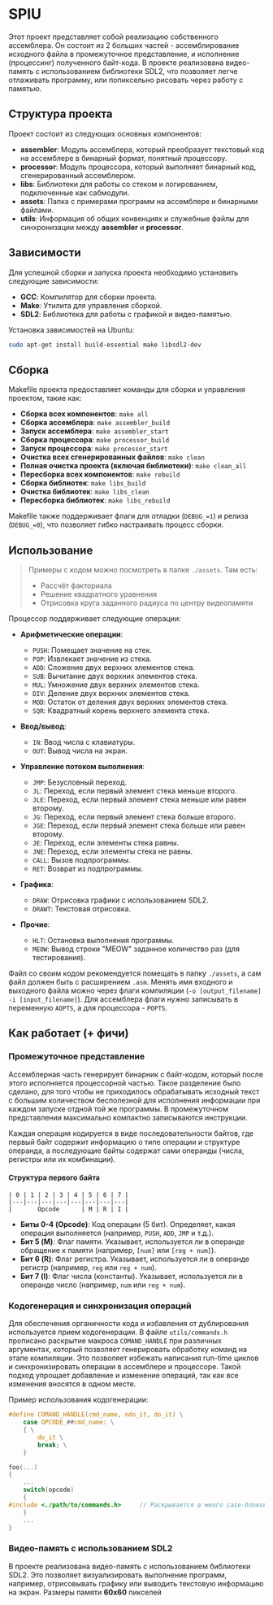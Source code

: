 # SPlU

Этот проект представляет собой реализацию собственного ассемблера. Он состоит из 2 больших частей - ассемблирование исходного файла в промежуточное представление, и исполнение (процессинг) полученного байт-кода. В проекте реализована видео-память с использованием библиотеки SDL2, что позволяет легче отлаживать программу, или попиксельно рисовать через работу с памятью.

## Структура проекта

Проект состоит из следующих основных компонентов:

- **assembler**: Модуль ассемблера, который преобразует текстовый код на ассемблере в бинарный формат, понятный процессору.
- **processor**: Модуль процессора, который выполняет бинарный код, сгенерированный ассемблером.
- **libs**: Библиотеки для работы со стеком и логированием, подключенные как сабмодули.
- **assets**: Папка с примерами программ на ассемблере и бинарными файлами.
- **utils**: Информация об общих конвенциях и служебные файлы для синхронизации между **assembler** и **processor**.

## Зависимости

Для успешной сборки и запуска проекта необходимо установить следующие зависимости:

- **GCC**: Компилятор для сборки проекта.
- **Make**: Утилита для управления сборкой.
- **SDL2**: Библиотека для работы с графикой и видео-памятью.

Установка зависимостей на Ubuntu:

```bash
sudo apt-get install build-essential make libsdl2-dev
```

## Сборка

Makefile проекта предоставляет команды для сборки и управления проектом, такие как:

- **Сборка всех компонентов**: `make all`
- **Сборка ассемблера**: `make assembler_build`
- **Запуск ассемблера**: `make assembler_start`
- **Сборка процессора**: `make processor_build`
- **Запуск процессора**: `make processor_start`
- **Очистка всех сгенерированных файлов**: `make clean`
- **Полная очистка проекта (включая библиотеки)**: `make clean_all`
- **Пересборка всех компонентов**: `make rebuild`
- **Сборка библиотек**: `make libs_build`
- **Очистка библиотек**: `make libs_clean`
- **Пересборка библиотек**: `make libs_rebuild`

Makefile также поддерживает флаги для отладки (`DEBUG_=1`) и релиза (`DEBUG_=0`), что позволяет гибко настраивать процесс сборки.

## Использование

> Примеры с кодом можно посмотреть в папке `./assets`. Там есть:
> - Рассчёт факториала
> - Решение квадратного уравнения
> - Отрисовка круга заданного радиуса по центру видеопамяти

Процессор поддерживает следующие операции:

- **Арифметические операции**:
  - `PUSH`: Помещает значение на стек.
  - `POP`: Извлекает значение из стека.
  - `ADD`: Сложение двух верхних элементов стека.
  - `SUB`: Вычитание двух верхних элементов стека.
  - `MUL`: Умножение двух верхних элементов стека.
  - `DIV`: Деление двух верхних элементов стека.
  - `MOD`: Остаток от деления двух верхних элементов стека.
  - `SQR`: Квадратный корень верхнего элемента стека.

- **Ввод/вывод**:
  - `IN`: Ввод числа с клавиатуры.
  - `OUT`: Вывод числа на экран.

- **Управление потоком выполнения**:
  - `JMP`: Безусловный переход.
  - `JL`: Переход, если первый элемент стека меньше второго.
  - `JLE`: Переход, если первый элемент стека меньше или равен второму.
  - `JG`: Переход, если первый элемент стека больше второго.
  - `JGE`: Переход, если первый элемент стека больше или равен второму.
  - `JE`: Переход, если элементы стека равны.
  - `JNE`: Переход, если элементы стека не равны.
  - `CALL`: Вызов подпрограммы.
  - `RET`: Возврат из подпрограммы.

- **Графика**:
  - `DRAW`: Отрисовка графики с использованием SDL2.
  - `DRAWT`: Текстовая отрисовка.

- **Прочие**:
  - `HLT`: Остановка выполнения программы.
  - `MEOW`: Вывод строки "MEOW" заданное количество раз (для тестирования).

Файл со своим кодом рекомендуется помещать в папку `./assets`, а сам файл должен быть с расширением `.asm`. Менять имя входного и выходного файла можно через флаги компиляции (`-o [output_filename] -i [input_filename]`). Для ассемблера флаги нужно записывать в переменную `AOPTS`, а для процессора - `POPTS`.

## Как работает (+ фичи)

### Промежуточное представление

Ассемблерная часть генерирует бинарник с байт-кодом, который после этого исполняется процессорной частью. Такое разделение было сделано, для того чтобы не приходилось обрабатывать исходный текст с большим количеством бесполезной для исполнения информации при каждом запуске отдной  той же программы. В промежуточном представлении максимально компактно записываются инструкции. 

Каждая операция кодируется в виде последовательности байтов, где первый байт содержит информацию о типе операции и структуре операнда, а последующие байты содержат сами операнды (числа, регистры или их комбинации).

#### Структура первого байта

```
| 0 | 1 | 2 | 3 | 4 | 5 | 6 | 7 |
|---|---|---|---|---|---|---|---|
|       Opcode      | M | R | I |
```

- **Биты 0-4 (Opcode)**: Код операции (5 бит). Определяет, какая операция выполняется (например, `PUSH`, `ADD`, `JMP` и т.д.).
- **Бит 5 (M)**: Флаг памяти. Указывает, используется ли в операнде обращение к памяти (например, `[num]` или `[reg + num]`).
- **Бит 6 (R)**: Флаг регистра. Указывает, используется ли в операнде регистр (например, `reg` или `reg + num`).
- **Бит 7 (I)**: Флаг числа (константы). Указывает, используется ли в операнде число (например, `num` или `reg + num`).

### Кодогенерация и синхронизация операций

Для обеспечения органичности кода и избавления от дублирования используется прием кодогенерации. В файле `utils/commands.h` прописано раскрытие макроса `COMAND_HANDLE` при различных аргументах, который позволяет генерировать обработку команд на этапе компиляции. Это позволяет избежать написания run-time циклов и синхронизировать операции в ассемблере и процессоре. Такой подход упрощает добавление и изменение операций, так как все изменения вносятся в одном месте.

Пример использования кодогенерации:

```c
#define COMAND_HANDLE(cmd_name, ndo_it, do_it) \
    case OPCODE_##cmd_name: \
    { \
        do_it \
        break; \
    }

foo(...)
{
    ...
    switch(opcode)
    {
#include <./path/to/commands.h>     // Раскрывается в много case-блоков
    }
    ...
}
```

### Видео-память с использованием SDL2

В проекте реализована видео-память с использованием библиотеки SDL2. Это позволяет визуализировать выполнение программ, например, отрисовывать графику или выводить текстовую информацию на экран. Размеры памяти **60x60** пикселей